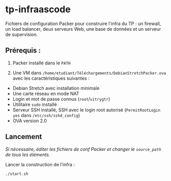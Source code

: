 # tp-infraascode
Fichiers de configuration Packer pour construire l'infra du TP :
un firewall, un load balancer, deux serveurs Web, une base de données et un serveur de supervision.

## Prérequis :

1. Packer installé dans le `PATH`

2. Une VM dans `/home/etudiant/Téléchargements/DebianStretchPacker.ova` avec les caractéristiques suivantes :
  - Debian Stretch avec installation minimale
  - Une carte réseau en mode NAT
  - Login et mot de passe connus (`root`/`vitrygtr`)
  - Utilitaire `sudo` installé
  - Serveur SSH installé, SSH avec le login root autorisé (`PermitRootLogin yes` dans `/etc/ssh/sshd_config`)
  - OVA version 2.0

## Lancement

*Si nécessaire, éditer les fichiers de conf Packer et changer le `source_path` de tous les éléments.*

Lancer la construction de l'infra :

`./start.sh`
